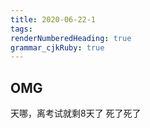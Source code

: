 ```yaml
---
title: 2020-06-22-1
tags: 
renderNumberedHeading: true
grammar_cjkRuby: true
---
```

OMG 
---
天哪，离考试就剩8天了
死了死了
